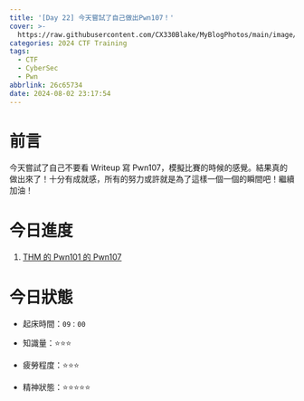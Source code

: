 ```yaml
---
title: '[Day 22] 今天嘗試了自己做出Pwn107！'
cover: >-
  https://raw.githubusercontent.com/CX330Blake/MyBlogPhotos/main/image/hackerTraining.jpg
categories: 2024 CTF Training
tags:
  - CTF
  - CyberSec
  - Pwn
abbrlink: 26c65734
date: 2024-08-02 23:17:54
---
```


# 前言

今天嘗試了自己不要看 Writeup 寫 Pwn107，模擬比賽的時候的感覺。結果真的做出來了！十分有成就感，所有的努力或許就是為了這樣一個一個的瞬間吧！繼續加油！

# 今日進度

1. [THM 的 Pwn101 的 Pwn107](https://cx330.tw/posts/83b7f1b/)

# 今日狀態

-   起床時間：`09：00`

-   知識量：⭐⭐⭐

-   疲勞程度：⭐⭐⭐

-   精神狀態：⭐⭐⭐⭐⭐
